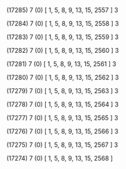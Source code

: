 (17285) 7 (0) [ 1, 5, 8, 9, 13, 15, 2557 ] 3 


(17284) 7 (0) [ 1, 5, 8, 9, 13, 15, 2558 ] 3 


(17283) 7 (0) [ 1, 5, 8, 9, 13, 15, 2559 ] 3 


(17282) 7 (0) [ 1, 5, 8, 9, 13, 15, 2560 ] 3 


(17281) 7 (0) [ 1, 5, 8, 9, 13, 15, 2561 ] 3 


(17280) 7 (0) [ 1, 5, 8, 9, 13, 15, 2562 ] 3 


(17279) 7 (0) [ 1, 5, 8, 9, 13, 15, 2563 ] 3 


(17278) 7 (0) [ 1, 5, 8, 9, 13, 15, 2564 ] 3 


(17277) 7 (0) [ 1, 5, 8, 9, 13, 15, 2565 ] 3 


(17276) 7 (0) [ 1, 5, 8, 9, 13, 15, 2566 ] 3 


(17275) 7 (0) [ 1, 5, 8, 9, 13, 15, 2567 ] 3 


(17274) 7 (0) [ 1, 5, 8, 9, 13, 15, 2568 ]  

